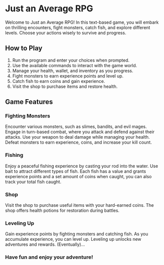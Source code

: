 # Just an Average RPG

Welcome to Just an Average RPG! In this text-based game, you will embark on thrilling encounters, fight monsters, catch fish, and explore different levels. Choose your actions wisely to survive and progress.

## How to Play

1. Run the program and enter your choices when prompted.
2. Use the available commands to interact with the game world.
3. Manage your health, wallet, and inventory as you progress.
4. Fight monsters to earn experience points and level up.
5. Catch fish to earn coins and gain experience.
6. Visit the shop to purchase items and restore health.

## Game Features

### Fighting Monsters

Encounter various monsters, such as slimes, bandits, and evil mages. Engage in turn-based combat, where you attack and defend against their attacks. Use your weapon to deal damage while managing your health. Defeat monsters to earn experience, coins, and increase your kill count.

### Fishing

Enjoy a peaceful fishing experience by casting your rod into the water. Use bait to attract different types of fish. Each fish has a value and grants experience points and a set amount of coins when caught, you can also track your total fish caught.

### Shop

Visit the shop to purchase useful items with your hard-earned coins. The shop offers health potions for restoration during battles.

### Leveling Up

Gain experience points by fighting monsters and catching fish. As you accumulate experience, you can level up. Leveling up unlocks new adventures and rewards. (Eventually)...


### Have fun and enjoy your adventure!
